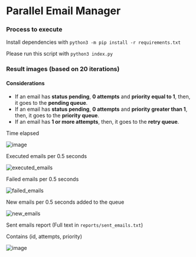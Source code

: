 # Parallel Email Manager

### Process to execute

Install dependencies with `python3 -m pip install -r requirements.txt`

Please run this script with `python3 index.py`

### Result images (based on 20 iterations)

#### Considerations

- If an email has **status pending**, **0 attempts** and **priority equal to 1**, then, it goes to the **pending queue**.
- If an email has **status pending**, **0 attempts** and **priority greater than 1**, then, it goes to the **priority queue**.
- If an email has **1 or more attempts**, then, it goes to the **retry queue**.

Time elapsed 

![image](https://user-images.githubusercontent.com/34191864/208284559-1a839095-0b5e-45c3-a531-e6114dda4e41.png)


Executed emails per 0.5 seconds

![executed_emails](https://user-images.githubusercontent.com/34191864/208284564-9bf7f3b7-c036-4999-afb5-0bffcc15cda2.jpeg)


Failed emails per 0.5 seconds

![failed_emails](https://user-images.githubusercontent.com/34191864/208284569-8703bc5f-1b8e-4ad1-9baf-946b5b21e425.jpeg)


New emails per 0.5 seconds added to the queue

![new_emails](https://user-images.githubusercontent.com/34191864/208284574-065c73e9-4a02-4a3d-9f6a-63a87b2ec85a.jpeg)



Sent emails report (Full text in `reports/sent_emails.txt`)

Contains (id, attempts, priority) 

![image](https://user-images.githubusercontent.com/34191864/208284588-a95f5e9a-8c23-43c7-bdac-55a21b05e5c2.png)



